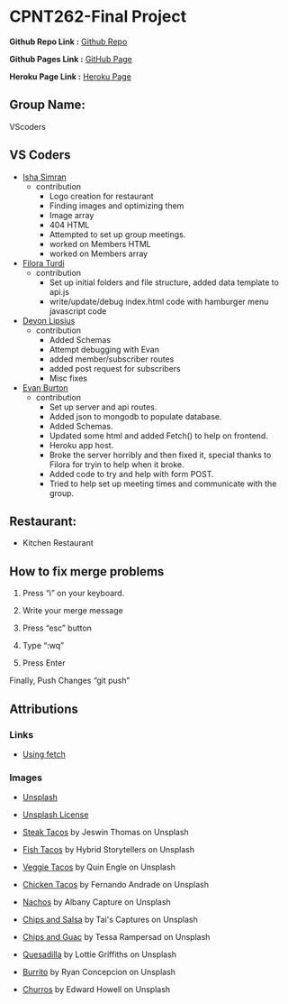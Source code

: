 # CPNT262-Final Project

**Github Repo Link :** [Github Repo](https://github.com/aeoyu/cpnt262-finalproject)

**Github Pages Link :** [GitHub Page](https://aeoyu.github.io/cpnt262-finalproject/)

**Heroku Page Link :** [Heroku Page](https://cpnt262-finalapp.herokuapp.com/)

## Group Name:

VScoders

## VS Coders

- [Isha Simran](https://github.com/IshaSimran)
  - contribution
    - Logo creation for restaurant
    - Finding images and optimizing them
    - Image array
    - 404 HTML
    - Attempted to set up group meetings.
    - worked on Members HTML
    - worked on Members array
- [Filora Turdi](https://github.com/aeoyu)
  - contribution
    - Set up initial folders and file structure, added data template to api.js
    - write/update/debug index.html code with hamburger menu javascript code
- [Devon Lipsius](https://github.com/Nephy1)
  - contribution
    - Added Schemas
    - Attempt debugging with Evan
    - added member/subscriber routes
    - added post request for subscribers
    - Misc fixes
- [Evan Burton](https://github.com/Rankorrdagod)
  - contribution
    - Set up server and api routes.
    - Added json to mongodb to populate database.
    - Added Schemas.
    - Updated some html and added Fetch() to help on frontend.
    - Heroku app host.
    - Broke the server horribly and then fixed it, special thanks to Filora for tryin to help when it broke.
    - Added code to try and help with form POST.
    - Tried to help set up meeting times and communicate with the group.

## Restaurant:

- Kitchen Restaurant

## How to fix merge problems

1. Press “i” on your keyboard.

2. Write your merge message

3. Press “esc” button

4. Type “:wq”

5. Press Enter

Finally, Push Changes “git push”

## Attributions

### Links

- [Using fetch](https://developer.mozilla.org/en-US/docs/Web/API/Fetch_API/Using_Fetch)

### Images

- [Unsplash](https://unsplash.com/)

- [Unsplash License](https://unsplash.com/license)

- [Steak Tacos](https://unsplash.com/photos/z_PfaGzeN9E) by Jeswin Thomas on Unsplash

- [Fish Tacos](https://unsplash.com/photos/MujcCMdGW3s) by Hybrid Storytellers on Unsplash

- [Veggie Tacos](https://unsplash.com/photos/hAFCfzaeVJg) by Quin Engle on Unsplash

- [Chicken Tacos](https://unsplash.com/photos/wYwbs_bsmaM) by Fernando Andrade on Unsplash

- [Nachos](https://unsplash.com/photos/KGAMf2UGrQw) by Albany Capture on Unsplash

- [Chips and Salsa](https://unsplash.com/photos/6cguFN39fKU) by Tai's Captures on Unsplash

- [Chips and Guac](https://unsplash.com/photos/9ND-qkGs1_8) by Tessa Rampersad on Unsplash

- [Quesadilla](https://unsplash.com/photos/pvTgyioFSTY) by Lottie Griffiths on Unsplash

- [Burrito](https://unsplash.com/photos/50KffXbjIOg) by Ryan Concepcion on Unsplash

- [Churros](https://unsplash.com/photos/ME-QOplR93Q) by Edward Howell on Unsplash
